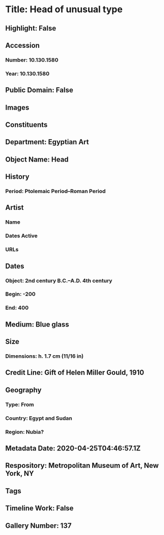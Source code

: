 # Title: Head of unusual type
## Highlight: False
## Accession
### Number: 10.130.1580
### Year: 10.130.1580
## Public Domain: False
## Images
## Constituents
## Department: Egyptian Art
## Object Name: Head
## History
### Period: Ptolemaic Period–Roman Period
## Artist
### Name
### Dates Active
### URLs
## Dates
### Object: 2nd century B.C.–A.D. 4th century
### Begin: -200
### End: 400
## Medium: Blue glass
## Size
### Dimensions: h. 1.7 cm (11/16 in)
## Credit Line: Gift of Helen Miller Gould, 1910
## Geography
### Type: From
### Country: Egypt and Sudan
### Region: Nubia?
## Metadata Date: 2020-04-25T04:46:57.1Z
## Respository: Metropolitan Museum of Art, New York, NY
## Tags
## Timeline Work: False
## Gallery Number: 137